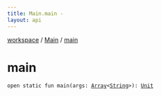 ```yaml
---
title: Main.main - 
layout: api
---
```


<div class='api-docs-breadcrumbs'><a href="../index.html">workspace</a> / <a href="index.html">Main</a> / <a href="./main.html">main</a></div>

# main

<div class="signature"><code><span class="keyword">open</span> <span class="keyword">static</span> <span class="keyword">fun </span><span class="identifier">main</span><span class="symbol">(</span><span class="parameterName" id="workspace.Main$main(kotlin.Array((kotlin.String)))/args">args</span><span class="symbol">:</span>&nbsp;<a href="https://kotlinlang.org/api/latest/jvm/stdlib/kotlin/-array/index.html"><span class="identifier">Array</span></a><span class="symbol">&lt;</span><a href="https://kotlinlang.org/api/latest/jvm/stdlib/kotlin/-string/index.html"><span class="identifier">String</span></a><span class="symbol">&gt;</span><span class="symbol">)</span><span class="symbol">: </span><a href="https://kotlinlang.org/api/latest/jvm/stdlib/kotlin/-unit/index.html"><span class="identifier">Unit</span></a></code></div>
